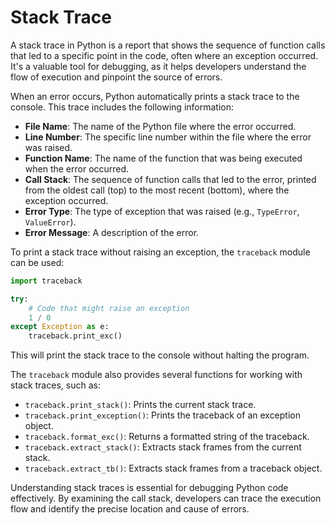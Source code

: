 # Stack Trace

A stack trace in Python is a report that shows the sequence of function calls that led to a specific point in the code, often where an exception occurred. It's a valuable tool for debugging, as it helps developers understand the flow of execution and pinpoint the source of errors.

When an error occurs, Python automatically prints a stack trace to the console. This trace includes the following information:

- **File Name**: The name of the Python file where the error occurred.
- **Line Number**: The specific line number within the file where the error was raised.
- **Function Name**: The name of the function that was being executed when the error occurred.
- **Call Stack**: The sequence of function calls that led to the error, printed from the oldest call (top) to the most recent (bottom), where the exception occurred.
- **Error Type**: The type of exception that was raised (e.g., `TypeError`, `ValueError`).
- **Error Message**: A description of the error.

To print a stack trace without raising an exception, the `traceback` module can be used:

```python
import traceback

try:
    # Code that might raise an exception
    1 / 0
except Exception as e:
    traceback.print_exc()
```

This will print the stack trace to the console without halting the program.

The `traceback` module also provides several functions for working with stack traces, such as:

- `traceback.print_stack()`: Prints the current stack trace.
- `traceback.print_exception()`: Prints the traceback of an exception object.
- `traceback.format_exc()`: Returns a formatted string of the traceback.
- `traceback.extract_stack()`: Extracts stack frames from the current stack.
- `traceback.extract_tb()`: Extracts stack frames from a traceback object.

Understanding stack traces is essential for debugging Python code effectively. By examining the call stack, developers can trace the execution flow and identify the precise location and cause of errors.
